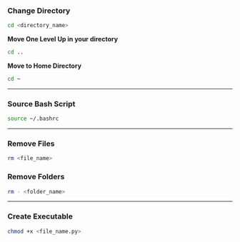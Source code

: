 ### Change Directory

```bash 
cd <directory_name>
```

**Move One Level Up in your directory**

```bash 
cd ..
```

**Move to Home Directory**

```bash 
cd ~
```
***

### Source Bash Script

```bash
source ~/.bashrc
```

***

### Remove Files
```bash
rm <file_name>
```

### Remove Folders
```bash
rm - <folder_name>
```

***

### Create Executable
```bash
chmod +x <file_name.py>
```


